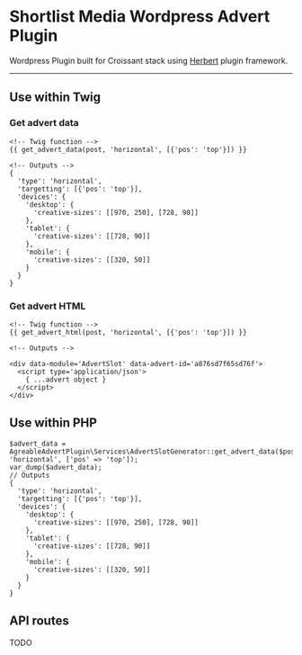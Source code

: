 Shortlist Media Wordpress Advert Plugin
===============

Wordpress Plugin built for Croissant stack using [Herbert](http://getherbert.com/) plugin framework.

---

## Use within Twig

### Get advert data

```
<!-- Twig function -->
{{ get_advert_data(post, 'horizontal', [{'pos': 'top'}]) }}

<!-- Outputs -->
{
  'type': 'horizontal',
  'targetting': [{'pos': 'top'}],
  'devices': {
    'desktop': {
      'creative-sizes': [[970, 250], [728, 90]]
    }, 
    'tablet': {
      'creative-sizes': [[728, 90]]
    }, 
    'mobile': {
      'creative-sizes': [[320, 50]]
    }
  }
}
```

### Get advert HTML

```
<!-- Twig function -->
{{ get_advert_html(post, 'horizontal', [{'pos': 'top'}]) }}

<!-- Outputs -->

<div data-module='AdvertSlot' data-advert-id='a876sd7f65sd76f'>
  <script type='application/json'>
    { ...advert object } 
  </script>
</div>
```

## Use within PHP

```
$advert_data = AgreableAdvertPlugin\Services\AdvertSlotGenerator::get_advert_data($post, 'horizontal', ['pos' => 'top']);
var_dump($advert_data);
// Outputs
{
  'type': 'horizontal',
  'targetting': [{'pos': 'top'}],
  'devices': {
    'desktop': {
      'creative-sizes': [[970, 250], [728, 90]]
    }, 
    'tablet': {
      'creative-sizes': [[728, 90]]
    }, 
    'mobile': {
      'creative-sizes': [[320, 50]]
    }
  }
}
```

## API routes

TODO
